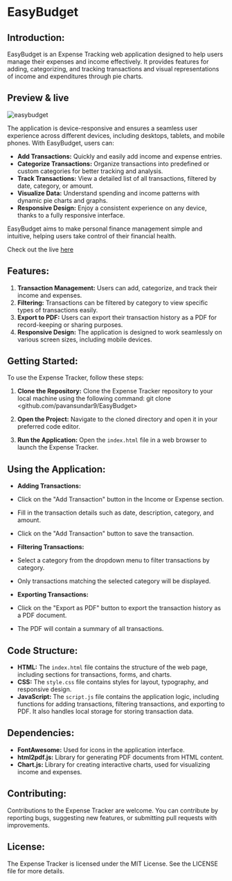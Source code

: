 # EasyBudget

## Introduction:
EasyBudget is an Expense Tracking web application designed to help users manage their expenses and income effectively. It provides features for adding, categorizing, and tracking transactions and visual representations of income and expenditures through pie charts.

## Preview & live
![easybudget](https://github.com/user-attachments/assets/66799b42-1005-480d-8b43-186a5ed6a3fa)

The application is device-responsive and ensures a seamless user experience across different devices, including desktops, tablets, and mobile phones. With EasyBudget, users can:

- **Add Transactions:** Quickly and easily add income and expense entries.
- **Categorize Transactions:** Organize transactions into predefined or custom categories for better tracking and analysis.
- **Track Transactions:** View a detailed list of all transactions, filtered by date, category, or amount.
- **Visualize Data:** Understand spending and income patterns with dynamic pie charts and graphs.
- **Responsive Design:** Enjoy a consistent experience on any device, thanks to a fully responsive interface.

EasyBudget aims to make personal finance management simple and intuitive, helping users take control of their financial health.

Check out the live [here](https://[link](https://pavansundar9.github.io/EasyBudget/))

## Features:
1. **Transaction Management:** Users can add, categorize, and track their income and expenses.
2. **Filtering:** Transactions can be filtered by category to view specific types of transactions easily.
3. **Export to PDF:** Users can export their transaction history as a PDF for record-keeping or sharing purposes.
4. **Responsive Design:** The application is designed to work seamlessly on various screen sizes, including mobile devices.

## Getting Started:
To use the Expense Tracker, follow these steps:

1. **Clone the Repository:** Clone the Expense Tracker repository to your local machine using the following command:
      git clone <github.com/pavansundar9/EasyBudget>
2. **Open the Project:** Navigate to the cloned directory and open it in your preferred code editor.

3. **Run the Application:** Open the `index.html` file in a web browser to launch the Expense Tracker.

## Using the Application:
- **Adding Transactions:**
- Click on the "Add Transaction" button in the Income or Expense section.
- Fill in the transaction details such as date, description, category, and amount.
- Click on the "Add Transaction" button to save the transaction.

- **Filtering Transactions:**
- Select a category from the dropdown menu to filter transactions by category.
- Only transactions matching the selected category will be displayed.

- **Exporting Transactions:**
- Click on the "Export as PDF" button to export the transaction history as a PDF document.
- The PDF will contain a summary of all transactions.

## Code Structure:
- **HTML:** The `index.html` file contains the structure of the web page, including sections for transactions, forms, and charts.
- **CSS:** The `style.css` file contains styles for layout, typography, and responsive design.
- **JavaScript:** The `script.js` file contains the application logic, including functions for adding transactions, filtering transactions, and exporting to PDF. It also handles local storage for storing transaction data.

## Dependencies:
- **FontAwesome:** Used for icons in the application interface.
- **html2pdf.js:** Library for generating PDF documents from HTML content.
- **Chart.js:** Library for creating interactive charts, used for visualizing income and expenses.

## Contributing:
Contributions to the Expense Tracker are welcome. You can contribute by reporting bugs, suggesting new features, or submitting pull requests with improvements.

## License:
The Expense Tracker is licensed under the MIT License. See the LICENSE file for more details.
